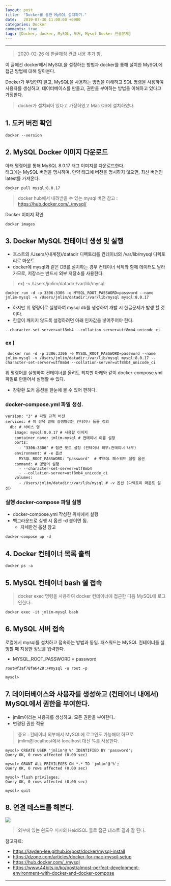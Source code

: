 ```yaml
---
layout: post
title:  "Docker를 통한 MySQL 설치하기."
date:   2019-07-30 11:00:00 +0900
categories: Docker
comments: true
tags: [Docker, docker, MySQL, 도커, Mysql Docker 한글문제]
---
```


---
 > 2020-02-26 에 한글깨짐 관련 내용 추가 함.

이 글에선 docker에서 MySQL을 설정하는 방법과 docker를 통해 설치한 MySQL에 접근 방법에 대해 알아본다.

Docker가 무엇인지 알고, MySQL을 사용하는 방법을 이해하고 SQL 명령을 사용하여 사용자를 생성하고, 데이터베이스를 만들고, 권한을 부여하는 방법을 이해하고 있다고 가정한다.
> docker가 설치되어 있다고 가정하였고 Mac OS에 설치하였다.

## 1. 도커 버전 확인

~~~
docker --version
~~~

## 2. MySQL Docker 이미지 다운로드

아래 명령어를 통해 MySQL 8.0.17 태그 이미지를 다운로드한다. <br/>
태그에는 MySQL 버전을 명시하며. 만약 태그에 버전을 명시하지 않으면, 최신 버전인 latest를 가져온다.

~~~
docker pull mysql:8.0.17
~~~

> docker hub에서 내려받을 수 있는 mysql 버전 참고 : https://hub.docker.com/_/mysql/

Docker 이미지 확인

~~~
docker images
~~~

## 3. Docker MySQL 컨테이너 생성 및 실행

 - 호스트의 /Users/{내계정}/datadir 디렉토리를 컨테이너의 /var/lib/mysql 디렉토리로 마운트
 - docker에 mysql과 같은 DB를 설치하는 경우 컨테이너 삭제와 함께 데이터도 날라가므로, 저장소는 반드시 외부 저장소를 사용한다.

 > ex)  -v /Users/jmlim/datadir:/var/lib/mysql

~~~
docker run -d -p 3306:3306 -e MYSQL_ROOT_PASSWORD=password --name jmlim-mysql -v /Users/jmlim/datadir:/var/lib/mysql mysql:8.0.17
~~~

 - 하지만 위 명령어로 실행하여 mysql db를 생성하여 개발 시 한글문제가 발생 할 것이다.
 - 한글이 깨지지 않도록 설정하려면 아래 인자값을 넣어주어야 한다.

 ~~~
 --character-set-server=utf8mb4 --collation-server=utf8mb4_unicode_ci
 ~~~
###  ex )
~~~
 docker run -d -p 3306:3306 -e MYSQL_ROOT_PASSWORD=password --name jmlim-mysql -v /Users/jmlim/datadir:/var/lib/mysql mysql:8.0.17 --character-set-server=utf8mb4 --collation-server=utf8mb4_unicode_ci
~~~

위 명령어를 실행하여 컨테이너를 올려도 되지만 아래와 같이 docker-compose.yml 파일로 만들어서 실행할 수 있다.
 - 장황환 도커 옵션을 한눈에 볼 수 있어 편하다.

### docker-compose.yml 파일 생성.
~~~
version: "3" # 파일 규격 버전
services: # 이 항목 밑에 실행하려는 컨테이너 들을 정의
  db: # 서비스 명
    image: mysql:8.0.17 # 사용할 이미지
    container_name: jmlim-mysql # 컨테이너 이름 설정
    ports:
      - "3306:3306" # 접근 포트 설정 (컨테이너 외부:컨테이너 내부)
    environment: # -e 옵션
      MYSQL_ROOT_PASSWORD: "password"  # MYSQL 패스워드 설정 옵션
    command: # 명령어 실행
      - --character-set-server=utf8mb4
      - --collation-server=utf8mb4_unicode_ci
    volumes:
      - /Users/jmlim/datadir:/var/lib/mysql # -v 옵션 (다렉토리 마운트 설정)
~~~

### 실행 docker-compose 파일 실행
 - docker-compose.yml 작성한 위치에서 실행
 - 백그라운드로 실행 시 옵션 -d 붙이면 됨.
   - 자세한건 옵션 참고

~~~
docker-compose up -d
~~~

## 4. Docker 컨테이너 목록 출력
~~~
docker ps -a
~~~

## 5. MySQL 컨테이너 bash 쉘 접속
> docker exec 명령을 사용하여 docker 컨테이너에 접근한 다음 MySQL에 로그인한다.

~~~
docker exec -it jmlim-mysql bash
~~~

## 6. MySQL 서버 접속
로컬에서 mysql를 설치하고 접속하는 방법과 동일.
패스워드는 MySQL 컨테이너를 실행할 때 지정한 정보를 입력한다.
 - MYSQL_ROOT_PASSWORD = password

~~~
root@f3af78fa6428:/#mysql -u root -p

mysql>
~~~

## 7. 데이터베이스와 사용자를 생성하고 (컨테이너 내에서) MySQL에서 권한을 부여한다.

- jmlim이라는 사용자를 생성하고, 모든 권한을 부여한다.
- 변경된 권한 적용

> 중요 : 컨테이너 외부에서 MySQL에 로그인도 가능해야 하므로 jmlim@localhost에서 localhost 대신 %를 사용한다.

~~~
mysql> CREATE USER 'jmlim'@'%' IDENTIFIED BY 'password';
Query OK, 0 rows affected (0.00 sec)

mysql> GRANT ALL PRIVILEGES ON *.* TO 'jmlim'@'%';
Query OK, 0 rows affected (0.00 sec)

mysql> flush privileges;
Query OK, 0 rows affected (0.00 sec)

mysql> quit
~~~

## 8. 연결 테스트를 해본다.
<img src="{{ site.baseurl }}/public/post/docker-mysql-setup/docker-mysql-connect-test.png"/>

> 외부에 있는 윈도우 피시의 HeidiSQL 툴로 접근 테스트 결과 잘 된다.


참고자료:
 - https://jayden-lee.github.io/post/docker/mysql-install
 - https://dzone.com/articles/docker-for-mac-mysql-setup
 - https://hub.docker.com/_/mysql
 - https://www.44bits.io/ko/post/almost-perfect-development-environment-with-docker-and-docker-compose

[jekyll-docs]: https://jekyllrb.com/docs/home
[jekyll-gh]:   https://github.com/jekyll/jekyll
[jekyll-talk]: https://talk.jekyllrb.com/
---
